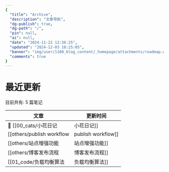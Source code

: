 ```yaml
---
{
  "title": "Archive",
  "description": "文章导航",
  "dg-publish": true,
  "dg-path": "/",
  "pin": null,
  "ai": null,
  "date": "2024-11-22 12:36:25",
  "updated": "2024-12-03 18:25:05",
  "banner": "img/user/1100_blog_content/_homepage/attachments/roadmap.webp",
  "comments": true
}
---
```



# 最近更新
目前共有: 5 篇笔记

| 文章 | 更新时间 |
| --- | --- |
| 🎯  [[00_cats/小花日记|小花日记]] | 2024/12/03 15:28 |
| [[others/publish workflow|publish workflow]] | 2024/12/03 15:28 |
| [[others/站点增强功能|站点增强功能]] | 2024/12/03 15:28 |
| [[others/博客发布流程|博客发布流程]] | 2024/12/03 15:28 |
| [[01_code/负载均衡算法|负载均衡算法]] | 2024/12/03 15:28 |






